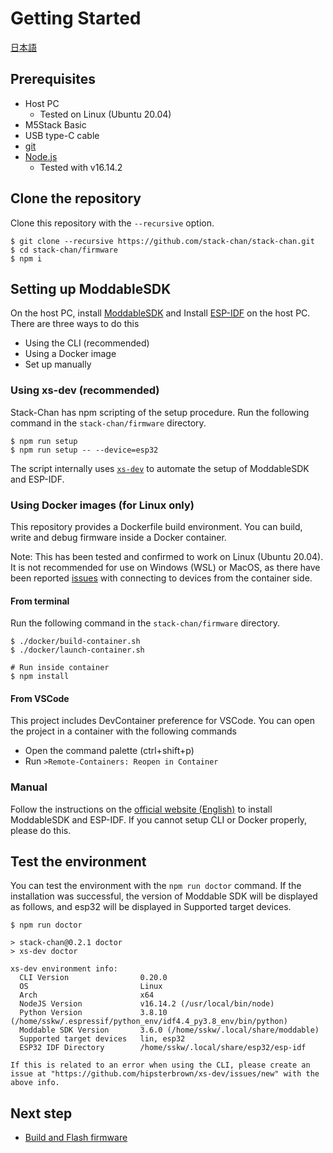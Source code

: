 # Getting Started

[日本語](./getting-started_ja.md)

## Prerequisites

* Host PC
    * Tested on Linux (Ubuntu 20.04)
* M5Stack Basic
* USB type-C cable
* [git](https://git-scm.com/)
* [Node.js](https://nodejs.org/en/)
    * Tested with v16.14.2

## Clone the repository

Clone this repository with the `--recursive` option.

```console
$ git clone --recursive https://github.com/stack-chan/stack-chan.git
$ cd stack-chan/firmware
$ npm i
```

## Setting up ModdableSDK

On the host PC, install [ModdableSDK](https://github.com/Moddable-OpenSource/moddable) and
Install [ESP-IDF](https://docs.espressif.com/projects/esp-idf/en/latest/esp32/get-started/index.html) on the host PC.
There are three ways to do this

- Using the CLI (recommended)
- Using a Docker image
- Set up manually

### Using xs-dev (recommended)

Stack-Chan has npm scripting of the setup procedure.
Run the following command in the `stack-chan/firmware` directory.

```console
$ npm run setup
$ npm run setup -- --device=esp32
```

The script internally uses [`xs-dev`](https://github.com/HipsterBrown/xs-dev) to automate the setup of ModdableSDK and ESP-IDF.

### Using Docker images (for Linux only)

This repository provides a Dockerfile build environment.
You can build, write and debug firmware inside a Docker container.

Note: This has been tested and confirmed to work on Linux (Ubuntu 20.04). It is not recommended for use on Windows (WSL) or MacOS, as there have been reported [issues](https://github.com/stack-chan/stack-chan/issues/144) with connecting to devices from the container side.

#### From terminal

Run the following command in the `stack-chan/firmware` directory.

```console
$ ./docker/build-container.sh
$ ./docker/launch-container.sh

# Run inside container
$ npm install
```

#### From VSCode

This project includes DevContainer preference for VSCode.
You can open the project in a container with the following commands

* Open the command palette (ctrl+shift+p)
* Run `>Remote-Containers: Reopen in Container`

### Manual

Follow the instructions on the [official website (English)](https://github.com/Moddable-OpenSource/moddable/blob/public/documentation/Moddable%20SDK%20-%20Getting%20Started.md) to install ModdableSDK and ESP-IDF.
If you cannot setup CLI or Docker properly, please do this.

## Test the environment

You can test the environment with the `npm run doctor` command.
If the installation was successful, the version of Moddable SDK will be displayed as follows, and esp32 will be displayed in Supported target devices.

```console
$ npm run doctor

> stack-chan@0.2.1 doctor
> xs-dev doctor

xs-dev environment info:
  CLI Version                0.20.0                                                                
  OS                         Linux                                                                 
  Arch                       x64                                                                   
  NodeJS Version             v16.14.2 (/usr/local/bin/node)                                        
  Python Version             3.8.10 (/home/sskw/.espressif/python_env/idf4.4_py3.8_env/bin/python) 
  Moddable SDK Version       3.6.0 (/home/sskw/.local/share/moddable)                              
  Supported target devices   lin, esp32                                                            
  ESP32 IDF Directory        /home/sskw/.local/share/esp32/esp-idf                                 

If this is related to an error when using the CLI, please create an issue at "https://github.com/hipsterbrown/xs-dev/issues/new" with the above info.
```

## Next step

- [Build and Flash firmware](./flashing-firmware.md)
